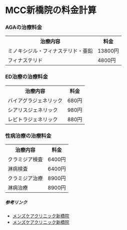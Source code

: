 # MCC新橋院の料金計算

### AGAの治療料金
<table>
<tr><th>治療内容</th><th>料金</th></tr>
<tr><td>ミノキシジル・フィナステリド・亜鉛</td><td>13800円</td></tr>
<tr><td>フィナステリド</td><td>4800円</td></tr>
</table>

### ED治療の治療料金
<table>
<tr><th>治療内容</th><th>料金</th></tr>
<tr><td>バイアグラジェネリック</td><td>680円</td></tr>
<tr><td>シアリスジェネリック</td><td>980円</td></tr>
<tr><td>レビトラジェネリック</td><td>880円</td></tr>
</table>

### 性病治療の治療料金
<table>
<tr><th>治療内容</th><th>料金</th></tr>
<tr><td>クラミジア検査</td><td>6400円</td></tr>
<tr><td>淋病検査</td><td>6400円</td></tr>
<tr><td>クラミジア治療</td><td>8900円</td></tr>
<tr><td>淋病治療</td><td>8900円</td></tr>
</table>


##### 参考リンク
* [メンズケアクリニック新橋院](https://mens-care-clinic.com/)
* [メンズケアクリニック新橋院](https://mens-care-clinic.com/shinbashi-aga/)

